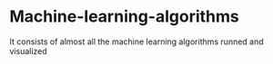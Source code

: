 # Machine-learning-algorithms
It consists of almost all the machine learning algorithms runned and visualized
